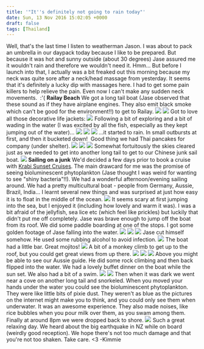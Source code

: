 ```yaml
---
title: '"It''s definitely not going to rain today"'
date: Sun, 13 Nov 2016 15:02:05 +0000
draft: false
tags: [Thailand]
---
```


Well, that's the last time I listen to weatherman Jason. I was about to pack an umbrella in our daypack today because I like to be prepared. But because it was hot and sunny outside (about 30 degrees) Jase assured me it wouldn't rain and therefore we wouldn't need it. Hmm... But before I launch into that, I actually was a bit freaked out this morning because my neck was quite sore after a neck/head massage from yesterday. It seems that it's definitely a lucky dip with massages here. I had to get some pain killers to help relieve the pain. Even now I can't make any sudden neck movements.  :'( **Railay Beach** We got a long tail boat (Jase observed that these sound as if they have airplane engines. They also emit black smoke which can't be good for the environment!!) to get to Railay. [![](http://jovialdragon.files.wordpress.com/2016/11/wp-image-1373699913jpg.jpg)](http://jovialdragon.files.wordpress.com/2016/11/wp-image-1373699913jpg.jpg) [![](http://jovialdragon.files.wordpress.com/2016/11/wp-image-970819533jpg.jpg)](http://jovialdragon.files.wordpress.com/2016/11/wp-image-970819533jpg.jpg) Got to love all those decorative life jackets: [![](http://jovialdragon.files.wordpress.com/2016/11/wp-image-925738113jpg.jpg)](http://jovialdragon.files.wordpress.com/2016/11/wp-image-925738113jpg.jpg) Following a bit of exploring and a bit of wading in the water (I was excited by all the fish, especially as they kept jumping out of the water)... [![](http://jovialdragon.files.wordpress.com/2016/11/wp-image-1720936818jpg.jpg)](http://jovialdragon.files.wordpress.com/2016/11/wp-image-1720936818jpg.jpg) [![](http://jovialdragon.files.wordpress.com/2016/11/wp-image-481361268jpg.jpg)](http://jovialdragon.files.wordpress.com/2016/11/wp-image-481361268jpg.jpg) ![](/data/user/0/org.wordpress.android/cache/wp-image--98113060jpg) ...it started to rain. In small outbursts at first, and then it bucketed down!  Good thing we had Thai pancakes for company (under shelter). [![](http://jovialdragon.files.wordpress.com/2016/11/wp-image-1622170350jpg.jpg)](http://jovialdragon.files.wordpress.com/2016/11/wp-image-1622170350jpg.jpg) [![](http://jovialdragon.files.wordpress.com/2016/11/wp-image-9000237jpg.jpg)](http://jovialdragon.files.wordpress.com/2016/11/wp-image-9000237jpg.jpg) [![](http://jovialdragon.files.wordpress.com/2016/11/wp-image-973530281jpg.jpg)](http://jovialdragon.files.wordpress.com/2016/11/wp-image-973530281jpg.jpg) Somewhat fortuitously the skies cleared just as we needed to get into another long tail to get to our Chinese junk sail boat. [![](http://jovialdragon.files.wordpress.com/2016/11/wp-image-1294433056jpg.jpg)](http://jovialdragon.files.wordpress.com/2016/11/wp-image-1294433056jpg.jpg) **Sailing on a junk** We'd decided a few days prior to book a cruise with [Krabi Sunset Cruises](http://krabisunsetcruises.com). The main drawcard for me was the promise of seeing bioluminescent phytoplankton (Jase thought I was weird for wanting to see "shiny bacteria"!!). We had a wonderful afternoon/evening sailing around. We had a pretty multicultural boat - people from Germany, Aussie, Brazil, India... I learnt several new things and was surprised at just how easy it is to float in the middle of the ocean. [![](http://jovialdragon.files.wordpress.com/2016/11/wp-image-1945227598jpg.jpg)](http://jovialdragon.files.wordpress.com/2016/11/wp-image-1945227598jpg.jpg) It seems scary at first jumping into the sea, but I enjoyed it (including how lovely and warm it was). I was a bit afraid of the jellyfish, sea lice etc (which feel like prickles) but luckily that didn't put me off completely. Jase was brave enough to jump off the boat from its roof. We did some paddle boarding at one of the stops. I got some golden footage of Jase falling into the water. [![](http://jovialdragon.files.wordpress.com/2016/11/wp-image-1351076760jpg.jpg)](http://jovialdragon.files.wordpress.com/2016/11/wp-image-1351076760jpg.jpg) [![](http://jovialdragon.files.wordpress.com/2016/11/wp-image-787075438jpg.jpg)](http://jovialdragon.files.wordpress.com/2016/11/wp-image-787075438jpg.jpg) [![](http://jovialdragon.files.wordpress.com/2016/11/wp-image-1868563746jpg.jpg)](http://jovialdragon.files.wordpress.com/2016/11/wp-image-1868563746jpg.jpg) Jase cut himself somehow. He used some rubbing alcohol to avoid infection. [![](http://jovialdragon.files.wordpress.com/2016/11/wp-image-348111674jpg.jpg)](http://jovialdragon.files.wordpress.com/2016/11/wp-image-348111674jpg.jpg) The boat had a little bar. Great mojitos! [![](http://jovialdragon.files.wordpress.com/2016/11/wp-image-885615020jpg.jpg)](http://jovialdragon.files.wordpress.com/2016/11/wp-image-885615020jpg.jpg) A bit of a monkey climb to get up to the roof, but you could get great views from up there. [![](http://jovialdragon.files.wordpress.com/2016/11/wp-image-2008360926jpg.jpg)](http://jovialdragon.files.wordpress.com/2016/11/wp-image-2008360926jpg.jpg) [![](http://jovialdragon.files.wordpress.com/2016/11/wp-image-1681365709jpg.jpg)](http://jovialdragon.files.wordpress.com/2016/11/wp-image-1681365709jpg.jpg) [![](http://jovialdragon.files.wordpress.com/2016/11/wp-image-723363172jpg.jpg)](http://jovialdragon.files.wordpress.com/2016/11/wp-image-723363172jpg.jpg) Above you might be able to see our Aussie guide. He did some rock climbing and then back flipped into the water. We had a lovely buffet dinner on the boat while the sun set. We also had a bit of a swim. [![](http://jovialdragon.files.wordpress.com/2016/11/wp-image-146992863jpg.jpg)](http://jovialdragon.files.wordpress.com/2016/11/wp-image-146992863jpg.jpg) [![](http://jovialdragon.files.wordpress.com/2016/11/wp-image-1697061595jpg.jpg)](http://jovialdragon.files.wordpress.com/2016/11/wp-image-1697061595jpg.jpg) Then when it was dark we went near a cove on another long tail and snorkeled. When you moved your hands under the water you could see the bioluminescent phytoplankton. They were like little bits of pixie dust. They weren't as blue as the pictures on the internet might make you to think, and you could only see them when underwater. It was an awesome experience. They also made noises, like rice bubbles when you pour milk over them, as you swam among them. Finally at around 8pm we were dropped back to shore. [![](http://jovialdragon.files.wordpress.com/2016/11/wp-image-2044370234jpg.jpg)](http://jovialdragon.files.wordpress.com/2016/11/wp-image-2044370234jpg.jpg) Such a great relaxing day. We heard about the big earthquake in NZ while on board (weirdly good reception). We hope there's not too much damage and that you're not too shaken. Take care. <3 -Kimmie